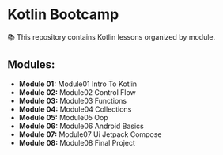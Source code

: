 # Kotlin Bootcamp

📚 This repository contains Kotlin lessons organized by module.

## Modules:
- **Module 01:** Module01 Intro To Kotlin
- **Module 02:** Module02 Control Flow
- **Module 03:** Module03 Functions
- **Module 04:** Module04 Collections
- **Module 05:** Module05 Oop
- **Module 06:** Module06 Android Basics
- **Module 07:** Module07 Ui Jetpack Compose
- **Module 08:** Module08 Final Project
